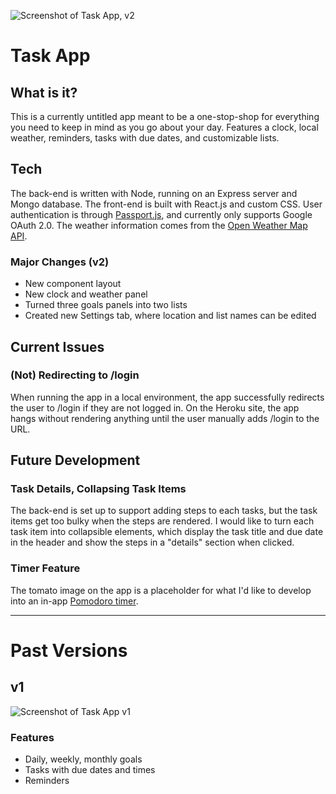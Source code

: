 ![Screenshot of Task App, v2](https://lh3.googleusercontent.com/55RDiGjMy20rLYuiBJtP7B_002qtdlpyZnqESUrWAkH4cIjamF3IlGs638oxO59aaAQAuJ_mGEhscCdAQIE2QzNtevOo3DZzXhcu5mGSYn16EBOHynYdqPA5HVin0VZ-A-lHtdQVToDobxnhaXQSH_zHppmeFFMnO-gTBFVJonpkJsBlHwBlE4rGVSr0AU3QPrugQqjL0EyJSUukYsu7aFHO4JjwBmV_7D2oKisyaRicIrYmn_D6CRJPKl8Po4mo1yNewjozSZaWWOe3GEiorgPZquCk5KWri9nP5DcyeZvrNk74umaS3aDGoinTByOGyQJyLIO2s9oO_EbpfPzJxP7rH8tl0_O8_iAr96GvIa8loJ24qFdc2z0PVmk4eRUj9QmTMZxbyHFaWkMYZHjD3ATHlBM19zWx9_4MkO5UIFd88RHGdm7NFV6Z7lcK-qgMx9SKrSdMSoyWCHV48D6_WhE-S4Vz1TcARAfNc7oxAYUx49MGvLWrDJRAWr3bgQCDaMUTn430tnEGOcgwU3z4sorTkv3sH-3BJguLUhUTSdz1w_pAh_mm-T2JSiqq4gZFMSFzfCx12oS2axrjvwy4ycUBc9fEJEosOEdW9YcGV0KmIM6f0Cgsj5981z40nXA1kLqq_OP6J0Nw1qnZq0tkADGqG94INoo=w2304-h1292-no)

# Task App

## What is it?
This is a currently untitled app meant to be a one-stop-shop for everything you need to keep in mind as you go about your day. Features a clock, local weather, reminders, tasks with due dates, and customizable lists.

## Tech
The back-end is written with Node, running on an Express server and Mongo database. The front-end is built with React.js and custom CSS. User authentication is through [Passport.js](http://www.passportjs.org/), and currently only supports Google OAuth 2.0. The weather information comes from the [Open Weather Map API](https://openweathermap.org/).

### Major Changes (v2)
- New component layout
- New clock and weather panel
- Turned three goals panels into two lists
- Created new Settings tab, where location and list names can be edited

## Current Issues
### (Not) Redirecting to /login
When running the app in a local environment, the app successfully redirects the user to /login if they are not logged in. On the Heroku site, the app hangs without rendering anything until the user manually adds /login to the URL.

## Future Development
### Task Details, Collapsing Task Items
The back-end is set up to support adding steps to each tasks, but the task items get too bulky when the steps are rendered. I would like to turn each task item into collapsible elements, which display the task title and due date in the header and show the steps in a "details" section when clicked.

### Timer Feature
The tomato image on the app is a placeholder for what I'd like to develop into an in-app [Pomodoro timer](https://en.wikipedia.org/wiki/Pomodoro_Technique).

---

# Past Versions
## v1
![Screenshot of Task App v1](https://lh3.googleusercontent.com/Y0TjdYGT7yy-vxlzYXWYM-tzto5xwtjdN5540V8JUhArfLKQkzqF4kePgoBVafpiK3Rzgcu29O9P17qFpvzmpBC5XkqIm6V0Nzs-ScoFZbVQ5AEvMwsvkYK5q9tb78Yn8UPBltqWIa7VKs5m7h85UjUTbDrNWqCQxj92GeVtpLqh0wBvWu1FgrmEdktk3Ru5JlAgLRKh1JZqIrvIGI_lKaV-iiL__5MUlVoN7Wzqi-q2MmlEf2tC2kTHJppUY30bKPqUvppIPwfqKsGhYKNIxTFWonf-KY91UMblA6jySQHETqRUl3af4CS_TEdRydplQr3ffbpMdnxdvTM66FnCcpT3XN-PpiKgjaAeEB9ydeUQ7k2AR92A1anfpBgJRJfXmMMz3uQy7aj-HyXnNexyoq2LtqfqUmWxIXttigvWbJigezjcuj2YCOZ25grXPSCkWIy2opgHfpMjo8ZP08DHt28eMaakiXb3ioYNpRd7Tz-RO_pTro35Uv6lz9TWKCY3_2LWqTFR4oNq32_X9HsoJqRJ_RfJlc3m4VFO8z-RPb1wM898xak-6BexhgnEfCJv0Wq_J-5uA9ccJflKqFJPAtMWEtfBpCTQY4ld0gaZfDyk7SIsMHy48U4BHW8g2PjzoGUWiWe_9L0o0hrx6kWF_i3Ks2sSkHc=w2040-h1310-no)
### Features
- Daily, weekly, monthly goals
- Tasks with due dates and times
- Reminders
